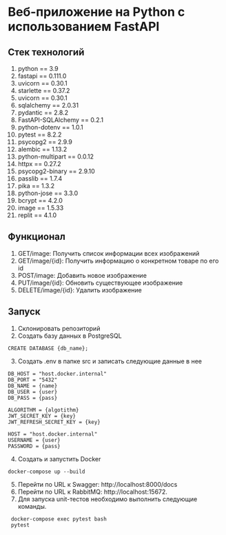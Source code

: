 # Веб-приложение на Python с использованием FastAPI
## Стек технологий
1. python == 3.9
2. fastapi == 0.111.0
3. uvicorn == 0.30.1
4. starlette == 0.37.2
5. uvicorn == 0.30.1
6. sqlalchemy == 2.0.31
7. pydantic == 2.8.2
8. FastAPI-SQLAlchemy  == 0.2.1
9. python-dotenv == 1.0.1
10. pytest == 8.2.2
11. psycopg2 == 2.9.9
12. alembic == 1.13.2
13. python-multipart == 0.0.12
14. httpx == 0.27.2
15. psycopg2-binary == 2.9.10
16. passlib == 1.7.4
17. pika == 1.3.2
18. python-jose == 3.3.0
19. bcrypt == 4.2.0
20. image == 1.5.33
21. replit == 4.1.0
## Функционал
1. GET/image: Получить список информации всех изображений
2. GET/image/{id}: Получить информацию о конкретном товаре по его id
3. POST/image: Добавить новое изображение
4. PUT/image/{id}: Обновить существующее изображение
5. DELETE/image/{id}: Удалить изображение
## Запуск
1. Склонировать репозиторий
2. Создать базу данных в PostgreSQL
```env
CREATE DATABASE {db_name};
```
3. Создать .env в папке src и записать следующие данные в нее
```env
DB_HOST = "host.docker.internal"
DB_PORT = "5432"
DB_NAME = {name}
DB_USER = {user}
DB_PASS = {pass}

ALGORITHM = {algotithm}
JWT_SECRET_KEY = {key}
JWT_REFRESH_SECRET_KEY = {key}

HOST = "host.docker.internal"
USERNAME = {user}
PASSWORD = {pass}
```
4. Создать и запустить Docker 
```env
docker-compose up --build
```
5. Перейти по URL к Swagger: http://localhost:8000/docs
6. Перейти по URL к RabbitMQ: http://localhost:15672.
7. Для запуска unit-тестов необходимо выполнить следующие
команды.
```env
 docker-compose exec pytest bash
 pytest
```